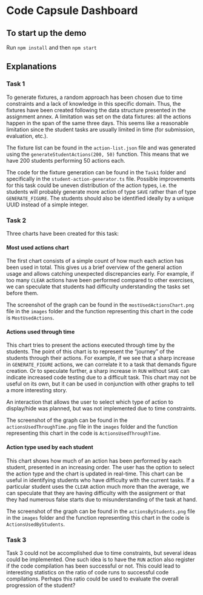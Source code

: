 # Code Capsule Dashboard

## To start up the demo

Run `npm install` and then `npm start`

## Explanations

### Task 1

To generate fixtures, a random approach has been chosen due to time constraints and a lack of knowledge in this specific domain. Thus, the fixtures have been created following the data structure presented in the assignment annex. A limitation was set on the data fixtures: all the actions happen in the span of the same three days. This seems like a reasonable limitation since the student tasks are usually limited in time (for submission, evaluation, etc.).

The fixture list can be found in the `action-list.json` file and was generated using the `generateStudentActions(200, 50)` function. This means that we have 200 students performing 50 actions each.

The code for the fixture generation can be found in the `Task1` folder and specifically in the `student-action-generator.ts` file. Possible improvements for this task could be uneven distribution of the action types, i.e. the students will probably generate more action of type `SAVE` rather than of type `GENERATE_FIGURE`. The students should also be identified ideally by a unique UUID instead of a simple integer.

### Task 2

Three charts have been created for this task:

#### Most used actions chart

The first chart consists of a simple count of how much each action has been used in total. This gives us a brief overview of the general action usage and allows catching unexpected discrepancies early. For example, if too many `CLEAR` actions have been performed compared to other exercises, we can speculate that students had difficulty understanding the tasks set before them.

The screenshot of the graph can be found in the `mostUsedActionsChart.png` file in the `images` folder and the function representing this chart in the code is `MostUsedActions`.

#### Actions used through time

This chart tries to present the actions executed through time by the students. The point of this chart is to represent the “journey” of the students through their actions. For example, if we see that a sharp increase in `GENERATE_FIGURE` actions, we can correlate it to a task that demands figure creation. Or to speculate further, a sharp increase in `RUN` without `SAVE` can indicate increased code testing due to a difficult task. This chart may not be useful on its own, but it can be used in conjunction with other graphs to tell a more interesting story.

An interaction that allows the user to select which type of action to display/hide was planned, but was not implemented due to time constraints.

The screenshot of the graph can be found in the `actionsUsedThroughTime.png` file in the `images` folder and the function representing this chart in the code is `ActionsUsedThroughTime`.

#### Action type used by each student

This chart shows how much of an action has been performed by each student, presented in an increasing order. The user has the option to select the action type and the chart is updated in real-time. This chart can be useful in identifying students who have difficulty with the current tasks. If a particular student uses the `CLEAR` action much more than the average, we can speculate that they are having difficulty with the assignment or that they had numerous false starts due to misunderstanding of the task at hand.

The screenshot of the graph can be found in the `actionsByStudents.png` file in the `images` folder and the function representing this chart in the code is `ActionsUsedByStudents`.

### Task 3

Task 3 could not be accomplished due to time constraints, but several ideas could be implemented. One such idea is to have the `RUN` action also register if the code compilation has been successful or not. This could lead to interesting statistics on the ratio of code runs to successful code compilations. Perhaps this ratio could be used to evaluate the overall progression of the student?